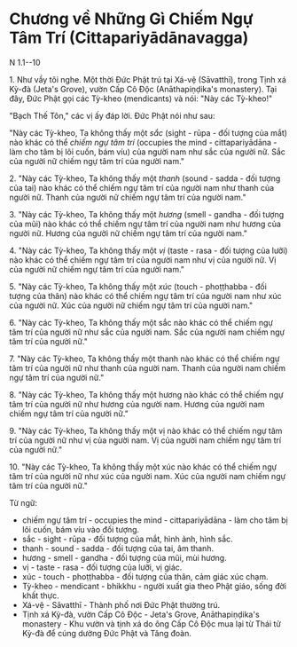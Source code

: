 # Chương về Những Gì Chiếm Ngự Tâm Trí (Cittapariyādānavagga)

N 1.1--10

<!--pg-->
1\. Như vầy tôi nghe. Một thời Đức Phật trú tại Xá-vệ (Sāvatthī), trong Tịnh xá Kỳ-đà (Jeta's Grove), vườn Cấp Cô Độc (Anāthapiṇḍika's monastery). Tại đây, Đức Phật gọi các Tỳ-kheo (mendicants) và nói: "Này các Tỳ-kheo!"

"Bạch Thế Tôn," các vị ấy đáp lời. Đức Phật nói như sau:

"Này các Tỳ-kheo, Ta không thấy một *sắc* (sight - rūpa - đối tượng của mắt) nào khác có thể *chiếm ngự tâm trí* (occupies the mind - cittapariyādāna - làm cho tâm bị lôi cuốn, bám víu) của người nam như sắc của người nữ. Sắc của người nữ chiếm ngự tâm trí của người nam."

<!--pg-->
2\. "Này các Tỳ-kheo, Ta không thấy một *thanh* (sound - sadda - đối tượng của tai) nào khác có thể chiếm ngự tâm trí của người nam như thanh của người nữ. Thanh của người nữ chiếm ngự tâm trí của người nam."

<!--pg-->
3\. "Này các Tỳ-kheo, Ta không thấy một *hương* (smell - gandha - đối tượng của mũi) nào khác có thể chiếm ngự tâm trí của người nam như hương của người nữ. Hương của người nữ chiếm ngự tâm trí của người nam."

<!--pg-->
4\. "Này các Tỳ-kheo, Ta không thấy một *vị* (taste - rasa - đối tượng của lưỡi) nào khác có thể chiếm ngự tâm trí của người nam như vị của người nữ. Vị của người nữ chiếm ngự tâm trí của người nam."

<!--pg-->
5\. "Này các Tỳ-kheo, Ta không thấy một *xúc* (touch - phoṭṭhabba - đối tượng của thân) nào khác có thể chiếm ngự tâm trí của người nam như xúc của người nữ. Xúc của người nữ chiếm ngự tâm trí của người nam."
<!--pg-->
6\. "Này các Tỳ-kheo, Ta không thấy một sắc nào khác có thể chiếm ngự tâm trí của người nữ như sắc của người nam. Sắc của người nam chiếm ngự tâm trí của người nữ."


<!--pg-->
7\. "Này các Tỳ-kheo, Ta không thấy một thanh nào khác có thể chiếm ngự tâm trí của người nữ như thanh của người nam. Thanh của người nam chiếm ngự tâm trí của người nữ."


<!--pg-->
8\. "Này các Tỳ-kheo, Ta không thấy một hương nào khác có thể chiếm ngự tâm trí của người nữ như hương của người nam. Hương của người nam chiếm ngự tâm trí của người nữ."

<!--pg-->
9\. "Này các Tỳ-kheo, Ta không thấy một vị nào khác có thể chiếm ngự tâm trí của người nữ như vị của người nam. Vị của người nam chiếm ngự tâm trí của người nữ."

<!--pg-->
10\. "Này các Tỳ-kheo, Ta không thấy một xúc nào khác có thể chiếm ngự tâm trí của người nữ như xúc của người nam. Xúc của người nam chiếm ngự tâm trí của người nữ."

<!--pg-->
Từ ngữ:
-   chiếm ngự tâm trí - occupies the mind - cittapariyādāna - làm cho tâm bị lôi cuốn, bám víu vào đối tượng.
-   sắc - sight - rūpa - đối tượng của mắt, hình ảnh, hình sắc.
-   thanh - sound - sadda - đối tượng của tai, âm thanh.
-   hương - smell - gandha - đối tượng của mũi, mùi hương.
-   vị - taste - rasa - đối tượng của lưỡi, vị giác.
-   xúc - touch - phoṭṭhabba - đối tượng của thân, cảm giác xúc chạm.
-   Tỳ-kheo - mendicant - bhikkhu - người xuất gia theo Phật giáo, sống đời khất thực.
-   Xá-vệ - Sāvatthī - Thành phố nơi Đức Phật thường trú.
-   Tịnh xá Kỳ-đà, vườn Cấp Cô Độc - Jeta's Grove, Anāthapiṇḍika's monastery - Khu vườn và tịnh xá do ông Cấp Cô Độc mua lại từ Thái tử Kỳ-đà để cúng dường Đức Phật và Tăng đoàn.